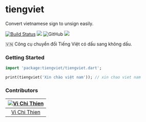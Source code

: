 # tiengviet

Convert vietnamese sign to unsign easily.

[![Build Status](https://travis-ci.com/tvc12/tiengviet.svg?branch=master)](https://travis-ci.com/tvc12/tiengviet)
![](https://img.shields.io/github/contributors/tvc12/tiengviet.svg)
![GitHub](https://img.shields.io/github/license/tvc12/tiengviet.svg)
![](https://img.shields.io/badge/pub-v0.2.2-blue.svg)

🇻🇳 Công cụ chuyển đổi Tiếng Việt có dấu sang không dấu.

### Getting Started

```dart
import 'package:tiengviet/tiengviet.dart';

print(tiengviet('Xin chào việt nam')); // xin chao viet nam
```

### Contributors

| [![Vi Chi Thien](https://github.com/tvc12.png?size=100)](https://github.com/tvc12) |
| :---: |
| [Vi Chi Thien](https://github.com/tvc12) |
